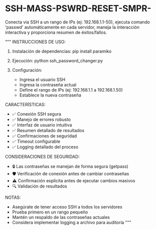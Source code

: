 # SSH-MASS-PSWRD-RESET-SMPR-
Conecta via SSH a un rango de IPs (ej: 192.168.1.1-50), ejecuta comando 'passwd' automáticamente en cada servidor, maneja la interacción interactiva y proporciona resumen de éxitos/fallos. 

"""
INSTRUCCIONES DE USO:

1. Instalación de dependencias:
   pip install paramiko

2. Ejecución:
   python ssh_password_changer.py

3. Configuración:
   - Ingresa el usuario SSH
   - Ingresa la contraseña actual
   - Define el rango de IPs (ej: 192.168.1.1 a 192.168.1.50)
   - Establece la nueva contraseña

CARACTERÍSTICAS:
- ✅ Conexión SSH segura
- ✅ Manejo de errores robusto
- ✅ Interfaz de usuario intuitiva
- ✅ Resumen detallado de resultados
- ✅ Confirmaciones de seguridad
- ✅ Timeout configurable
- ✅ Logging detallado del proceso

CONSIDERACIONES DE SEGURIDAD:
- 🔒 Las contraseñas se manejan de forma segura (getpass)
- 🛡️ Verificación de conexión antes de cambiar contraseñas
- ⚠️ Confirmación explícita antes de ejecutar cambios masivos
- 🔍 Validación de resultados

NOTAS:
- Asegúrate de tener acceso SSH a todos los servidores
- Prueba primero en un rango pequeño
- Mantén un respaldo de las contraseñas actuales
- Considera implementar logging a archivo para auditoría
"""
